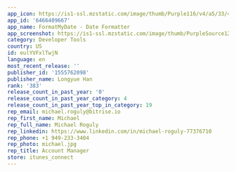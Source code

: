 ```yaml
---
app_icon: https://is1-ssl.mzstatic.com/image/thumb/Purple116/v4/a5/33/40/a5334096-6d4a-3956-0e64-fafe9ded2766/AppIcon-0-0-1x_U007epad-0-85-220.png/1024x1024bb.png
app_id: '6466409667'
app_name: FormatMyDate - Date Formatter
app_screenshot: https://is1-ssl.mzstatic.com/image/thumb/PurpleSource126/v4/95/36/33/953633cf-c319-b0cd-d5c6-354c6de23077/c1b9170e-fea3-4165-a108-ee9528328aab_6.5_U2018_U2019_Display-1.jpg/1284x2778bb.png
category: Developer Tools
country: US
id: eulYVFxlTwjN
language: en
most_recent_release: ''
publisher_id: '1555762098'
publisher_name: Longyue Han
rank: '383'
release_count_in_past_year: '0'
release_count_in_past_year_category: 4
release_count_in_past_year_top_in_category: 19
rep_email: michael.roguly@bitrise.io
rep_first_name: Michael
rep_full_name: Michael Roguly
rep_linkedin: https://www.linkedin.com/in/michael-roguly-77376710
rep_phone: +1 949-233-3404
rep_photo: michael.jpg
rep_title: Account Manager
store: itunes_connect
---
```

